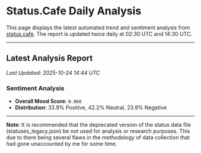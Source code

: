 # Status.Cafe Daily Analysis

This page displays the latest automated trend and sentiment analysis from [status.cafe](https://status.cafe/). The report is updated twice daily at 02:30 UTC and 14:30 UTC.

---

## Latest Analysis Report

<!-- START_ANALYSIS_SECTION -->

*Last Updated: 2025-10-24 14:44 UTC*

### Sentiment Analysis
- **Overall Mood Score**: `0.060` 
- **Distribution**: 33.9% Positive, 42.2% Neutral, 23.9% Negative

<!-- END_ANALYSIS_SECTION -->

---

**Note**: It is recommended that the deprecated version of the status data file (statuses_legacy.json) be not used for analysis or research purposes. This due to there being several flaws in the methodology of data collection that had gone unaccounted by me for some time.
